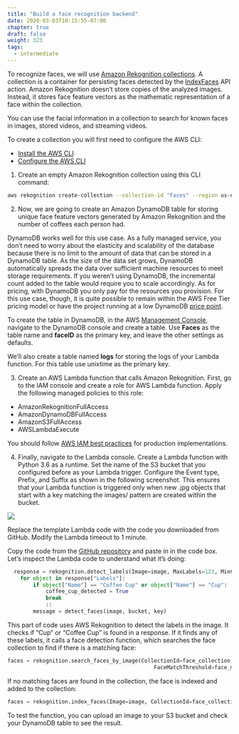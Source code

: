 ```yaml
---
title: "Build a face recognition backend"
date: 2020-03-03T10:15:55-07:00
chapter: true
draft: false
weight: 323
tags:
  - intermediate
---
```




To recognize faces, we will use [Amazon Rekognition collections](https://docs.aws.amazon.com/rekognition/latest/dg/collections.html). A collection is a container for persisting faces detected by the [IndexFaces](https://docs.aws.amazon.com/rekognition/latest/dg/API_IndexFaces.html) API action. Amazon Rekognition doesn’t store copies of the analyzed images. Instead, it stores face feature vectors as the mathematic representation of a face within the collection.

You can use the facial information in a collection to search for known faces in images, stored videos, and streaming videos.

To create a collection you will first need to configure the AWS CLI:


+ [Install the AWS CLI](https://docs.aws.amazon.com/cli/latest/userguide/installing.html)
+ [Configure the AWS CLI](https://docs.aws.amazon.com/cli/latest/userguide/cli-chap-getting-started.html)

1. Create an empty Amazon Rekognition collection using this CLI command:

```bash
aws rekognition create-collection --collection-id "Faces" --region us-east-1 
```
2. Now, we are going to create an Amazon DynamoDB table for storing unique face feature vectors generated by Amazon Rekognition and the number of coffees each person had.

DynamoDB works well for this use case. As a fully managed service, you don’t need to worry about the elasticity and scalability of the database because there is no limit to the amount of data that can be stored in a DynamoDB table. As the size of the data set grows, DynamoDB automatically spreads the data over sufficient machine resources to meet storage requirements. If you weren’t using DynamoDB, the incremental count added to the table would require you to scale accordingly. As for pricing, with DynamoDB you only pay for the resources you provision. For this use case, though, it is quite possible to remain within the AWS Free Tier pricing model or have the project running at a low DynamoDB [price point](https://aws.amazon.com/dynamodb/pricing/).

To create the table in DynamoDB, in the AWS [Management Console](https://console.aws.amazon.com/console/home), navigate to the DynamoDB console and create a table. Use __Faces__ as the table name and __faceID__ as the primary key, and leave the other settings as defaults.

We’ll also create a table named __logs__ for storing the logs of your Lambda function. For this table use unixtime as the primary key.

3.  Create an AWS Lambda function that calls Amazon Rekognition. First, go to the IAM console and create a role for AWS Lambda function. Apply the following managed policies to this role:

* AmazonRekognitionFullAccess
* AmazonDynamoDBFullAccess
* AmazonS3FullAccess
* AWSLambdaExecute

You should follow [AWS IAM best practices](http://docs.aws.amazon.com/IAM/latest/UserGuide/best-practices.html) for production implementations.

4. Finally, navigate to the Lambda console. Create a Lambda function with Python 3.6 as a runtime. Set the name of the S3 bucket that you configured before as your Lambda trigger. Configure the Event type, Prefix, and Suffix as shown in the following screenshot. This ensures that your Lambda function is triggered only when new .jpg objects that start with a key matching the images/ pattern are created within the bucket.

![](/images/040_track_coffee_consumption/043_deploy_face_detection/coffee-counter-9.gif)

Replace the template Lambda code with the code you downloaded from GitHub. Modify the Lambda timeout to 1 minute.

Copy the code from the [GitHub repository](https://github.com/aws-samples/aws-deeplens-coffee-leaderboard/blob/master/face_function.py) and paste in in the code box. Let’s inspect the Lambda code to understand what it’s doing:

```python
  response = rekognition.detect_labels(Image=image, MaxLabels=123, MinConfidence=50)    
    for object in response["Labels"]:
        if object["Name"] == "Coffee Cup" or object["Name"] == "Cup":
            coffee_cup_detected = True
            break        
            ::
        message = detect_faces(image, bucket, key)   
```

This part of code uses AWS Rekognition to detect the labels in the image. It checks if “Cup” or “Coffee Cup” is found in a response. If it finds any of these labels, it calls a face detection function, which searches the face collection to find if there is a matching face:

```python
faces = rekognition.search_faces_by_image(CollectionId=face_collection, Image=image,
                                              FaceMatchThreshold=face_match_threshold, MaxFaces=1)
```
If no matching faces are found in the collection, the face is indexed and added to the collection:

```python
faces = rekognition.index_faces(Image=image, CollectionId=face_collection)
```

To test the function, you can upload an image to your S3 bucket and check your DynamoDB table to see the result.
